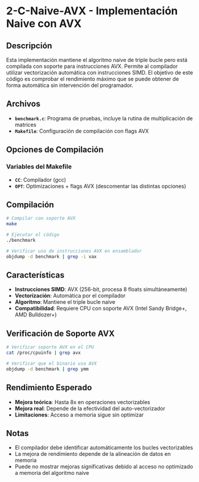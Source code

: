 # 2-C-Naive-AVX - Implementación Naive con AVX

## Descripción

Esta implementación mantiene el algoritmo naive de triple bucle pero está compilada con soporte para instrucciones AVX. Permite al compilador utilizar vectorización automática con instrucciones SIMD. El objetivo de este código es comprobar el rendimiento máximo que se puede obtener de forma automática sin intervención del programador.

## Archivos

- **`benchmark.c`**: Programa de pruebas, incluye la rutina de multiplicación de matrices
- **`Makefile`**: Configuración de compilación con flags AVX

## Opciones de Compilación

### Variables del Makefile
- **`CC`**: Compilador (gcc)
- **`OPT`**: Optimizaciones + flags AVX (descomentar las distintas opciones)

## Compilación

```bash
# Compilar con soporte AVX
make

# Ejecutar el código
./benchmark

# Verificar uso de instrucciones AVX en ensamblador
objdump -d benchmark | grep -i vax
```

## Características

- **Instrucciones SIMD**: AVX (256-bit, procesa 8 floats simultáneamente)
- **Vectorización**: Automática por el compilador
- **Algoritmo**: Mantiene el triple bucle naive
- **Compatibilidad**: Requiere CPU con soporte AVX (Intel Sandy Bridge+, AMD Bulldozer+)

## Verificación de Soporte AVX

```bash
# Verificar soporte AVX en el CPU
cat /proc/cpuinfo | grep avx

# Verificar que el binario usa AVX
objdump -d benchmark | grep ymm
```

## Rendimiento Esperado

- **Mejora teórica**: Hasta 8x en operaciones vectorizables
- **Mejora real**: Depende de la efectividad del auto-vectorizador
- **Limitaciones**: Acceso a memoria sigue sin optimizar

## Notas

- El compilador debe identificar automáticamente los bucles vectorizables
- La mejora de rendimiento depende de la alineación de datos en memoria
- Puede no mostrar mejoras significativas debido al acceso no optimizado a memoria del algoritmo naive
